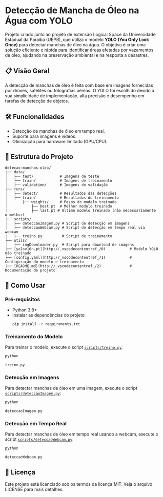 # Detecção de Mancha de Óleo na Água com YOLO  

Projeto criado junto ao projeto de extensão Logical Space da Universidade Estadual da Paraíba (UEPB), que utiliza o modelo **YOLO (You Only Look Once)** para detectar manchas de óleo na água. O objetivo é criar uma solução eficiente e rápida para identificar áreas afetadas por vazamentos de óleo, ajudando na preservação ambiental e na resposta a desastres.  

## 📋 Visão Geral  

A detecção de manchas de óleo é feita com base em imagens fornecidas por drones, satélites ou fotografias aéreas. O YOLO foi escolhido devido à sua simplicidade de implementação, alta precisão e desempenho em tarefas de detecção de objetos.

## 🛠️ Funcionalidades  

- Detecção de manchas de óleo em tempo real.  
- Suporte para imagens e vídeos.   
- Otimização para hardware limitado (GPU/CPU).  

## 📂 Estrutura do Projeto  

```plaintext
detecao-manchas-oleo/
├── data/
│   ├── test/            # Imagens de teste
│   ├── train/           # Imagens de treinamento
│   ├── validation/      # Imagens de validação
├── runs/
│   ├── detect/          # Resultados das detecções
│   ├── train/           # Resultados do treinamento
│       ├── weights/     # Pesos do modelo treinado
│           ├── best.pt  # Melhor modelo treinado
|           ├── last.pt # Ultimo modelo treinado (não necessariamente o melhor)
├── scripts/
│   ├── deteccaoImagem.py # Script de detecção em imagens
│   ├── deteccaoWebcam.py # Script de detecção em tempo real via webcam
│   ├── treino.py         # Script de treinamento
├── utils/
│   ├── imgDownloader.py  # Script para download de imagens
├── [yolov10n.pt](http://_vscodecontentref_/0)           # Modelo YOLO não treinado
├── [config.yaml](http://_vscodecontentref_/1)           # Configuração do modelo e treinamento
├── [README.md](http://_vscodecontentref_/2)             # Documentação do projeto
```

## 🚀 Como Usar  

### Pré-requisitos  

- Python 3.8+
- Instalar as dependências do projeto:
  ```sh
  pip install -r requirements.txt
  ```

### Treinamento do Modelo  

Para treinar o modelo, execute o script [`scripts/treino.py`](scripts/treino.py ):
```sh
python 

treino.py


```

### Detecção em Imagens  

Para detectar manchas de óleo em uma imagem, execute o script [`scripts/deteccaoImagem.py`](scripts/deteccaoImagem.py ):
```sh
python 

deteccaoImagem.py


```

### Detecção em Tempo Real  

Para detectar manchas de óleo em tempo real usando a webcam, execute o script [`scripts/deteccaoWebcam.py`](scripts/deteccaoWebcam.py ):
```sh
python 

deteccaoWebcam.py


```

## 📄 Licença  

Este projeto está licenciado sob os termos da licença MIT. Veja o arquivo LICENSE para mais detalhes.
```
